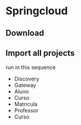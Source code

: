 # Springcloud

## Download 

## Import all projects

run in this sequence

- Discovery
- Gateway
- Aluno
- Curso
- Matricula
- Professor 
- Curso
